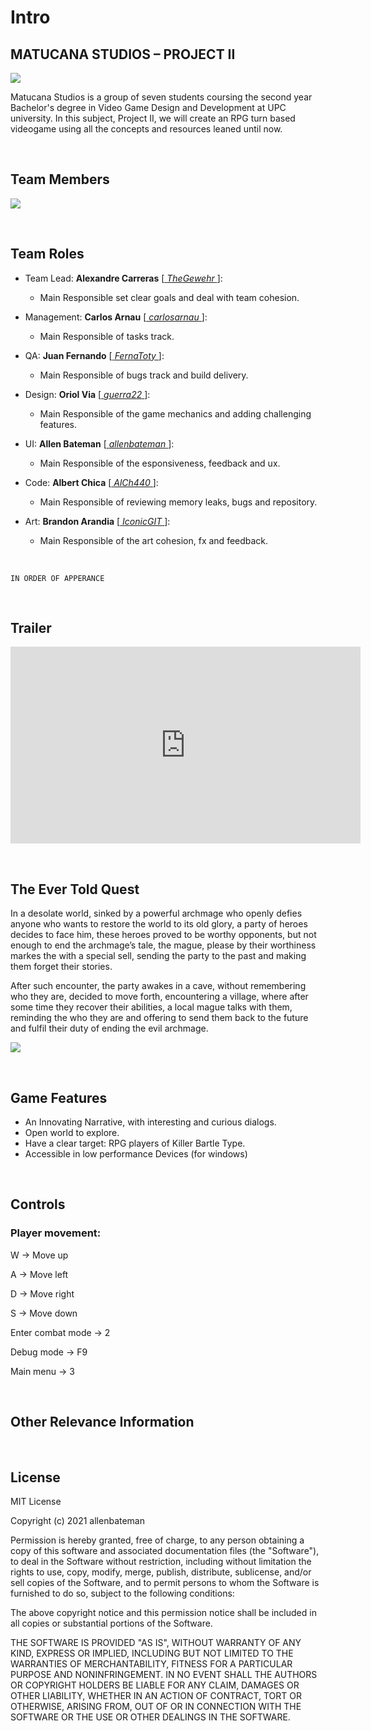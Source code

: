 # Intro


## MATUCANA STUDIOS – PROJECT II
![](teamlogo1.png)

Matucana Studios is a group of seven students coursing the second year Bachelor's degree in Video Game Design and Development at UPC university. In this subject, Project II, we will create an RPG turn based videogame using all the concepts and resources leaned until now.

<p>&nbsp;</p>


## Team Members
![](teamphoto.jpg)

<p>&nbsp;</p>


## Team Roles
- Team Lead: **Alexandre Carreras** [[ _TheGewehr_ ](https://github.com/TheGewehr)]:
  - Main Responsible set clear goals and deal with team cohesion.

- Management: **Carlos Arnau** [[ _carlosarnau_ ](https://github.com/carlosarnau)]:
  - Main Responsible of tasks track.

- QA: **Juan Fernando** [[ _FernaToty_ ](https://github.com/FernaToty)]:
  - Main Responsible of bugs track and build delivery.

- Design: **Oriol Via** [[ _guerra22_ ](https://github.com/guerra22)]:
  - Main Responsible of the game mechanics and adding challenging features.

- UI: **Allen Bateman** [[ _allenbateman_ ](https://github.com/allenbateman)]:
  - Main Responsible of the esponsiveness, feedback and ux.

- Code: **Albert Chica** [[ _AlCh440_ ](https://github.com/AlCh440)]:
  - Main Responsible of reviewing memory leaks, bugs and repository.

- Art: **Brandon Arandia** [[ _IconicGIT_ ](https://github.com/IconicGIT)]:
  - Main Responsible of the art cohesion, fx and feedback.

<p>&nbsp;</p>

~~~~~~~~~~~~~~~
IN ORDER OF APPERANCE
~~~~~~~~~~~~~~~

<p>&nbsp;</p>

## Trailer

<iframe width="560" height="315" src="https://www.youtube.com/embed/OYMoXnDPPfo" title="YouTube video player" frameborder="0" allow="accelerometer; autoplay; clipboard-write; encrypted-media; gyroscope; picture-in-picture" allowfullscreen></iframe>

<p>&nbsp;</p>

## The Ever Told Quest
In a desolate world, sinked by a powerful archmage who openly defies anyone who wants to restore the world to its old glory, a party of heroes decides to face him, these heroes proved to be worthy opponents, but not enough to end the archmage’s tale, the mague, please by their worthiness markes the with a special sell, sending the party to the past and making them forget their stories.

After such encounter, the party awakes in a cave, without remembering who they are, decided to move forth, encountering a village, where after some time they recover their abilities, a local mague talks with them, reminding the who they are and offering to send them back to the future and fulfil their duty of ending the evil archmage.

![](screen_title.jpg)

<p>&nbsp;</p>


## Game Features
- An Innovating Narrative, with interesting and curious dialogs.
- Open world to explore.
- Have a clear target: RPG players of Killer Bartle Type.
- Accessible in low performance Devices (for windows)

<p>&nbsp;</p>


## Controls
### Player movement:   

W -> Move up 

A -> Move left 

D -> Move right 

S -> Move down

Enter combat mode -> 2

Debug mode -> F9

Main menu -> 3

<p>&nbsp;</p>


## Other Relevance Information

<p>&nbsp;</p>


## License
MIT License

Copyright (c) 2021 allenbateman

Permission is hereby granted, free of charge, to any person obtaining a copy
of this software and associated documentation files (the "Software"), to deal
in the Software without restriction, including without limitation the rights
to use, copy, modify, merge, publish, distribute, sublicense, and/or sell
copies of the Software, and to permit persons to whom the Software is
furnished to do so, subject to the following conditions:

The above copyright notice and this permission notice shall be included in all
copies or substantial portions of the Software.

THE SOFTWARE IS PROVIDED "AS IS", WITHOUT WARRANTY OF ANY KIND, EXPRESS OR
IMPLIED, INCLUDING BUT NOT LIMITED TO THE WARRANTIES OF MERCHANTABILITY,
FITNESS FOR A PARTICULAR PURPOSE AND NONINFRINGEMENT. IN NO EVENT SHALL THE
AUTHORS OR COPYRIGHT HOLDERS BE LIABLE FOR ANY CLAIM, DAMAGES OR OTHER
LIABILITY, WHETHER IN AN ACTION OF CONTRACT, TORT OR OTHERWISE, ARISING FROM,
OUT OF OR IN CONNECTION WITH THE SOFTWARE OR THE USE OR OTHER DEALINGS IN THE
SOFTWARE.
